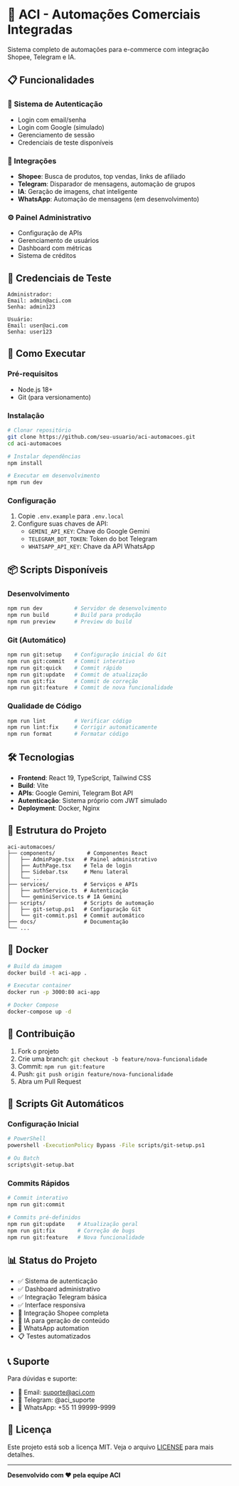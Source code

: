 # 🚀 ACI - Automações Comerciais Integradas

Sistema completo de automações para e-commerce com integração Shopee, Telegram e IA.

## 📋 Funcionalidades

### 🔐 Sistema de Autenticação
- Login com email/senha
- Login com Google (simulado)
- Gerenciamento de sessão
- Credenciais de teste disponíveis

### 📱 Integrações
- **Shopee**: Busca de produtos, top vendas, links de afiliado
- **Telegram**: Disparador de mensagens, automação de grupos
- **IA**: Geração de imagens, chat inteligente
- **WhatsApp**: Automação de mensagens (em desenvolvimento)

### ⚙️ Painel Administrativo
- Configuração de APIs
- Gerenciamento de usuários
- Dashboard com métricas
- Sistema de créditos

## 🧪 Credenciais de Teste

```
Administrador:
Email: admin@aci.com
Senha: admin123

Usuário:
Email: user@aci.com
Senha: user123
```

## 🚀 Como Executar

### Pré-requisitos
- Node.js 18+
- Git (para versionamento)

### Instalação
```bash
# Clonar repositório
git clone https://github.com/seu-usuario/aci-automacoes.git
cd aci-automacoes

# Instalar dependências
npm install

# Executar em desenvolvimento
npm run dev
```

### Configuração
1. Copie `.env.example` para `.env.local`
2. Configure suas chaves de API:
   - `GEMINI_API_KEY`: Chave do Google Gemini
   - `TELEGRAM_BOT_TOKEN`: Token do bot Telegram
   - `WHATSAPP_API_KEY`: Chave da API WhatsApp

## 📦 Scripts Disponíveis

### Desenvolvimento
```bash
npm run dev          # Servidor de desenvolvimento
npm run build        # Build para produção
npm run preview      # Preview do build
```

### Git (Automático)
```bash
npm run git:setup    # Configuração inicial do Git
npm run git:commit   # Commit interativo
npm run git:quick    # Commit rápido
npm run git:update   # Commit de atualização
npm run git:fix      # Commit de correção
npm run git:feature  # Commit de nova funcionalidade
```

### Qualidade de Código
```bash
npm run lint         # Verificar código
npm run lint:fix     # Corrigir automaticamente
npm run format       # Formatar código
```

## 🛠️ Tecnologias

- **Frontend**: React 19, TypeScript, Tailwind CSS
- **Build**: Vite
- **APIs**: Google Gemini, Telegram Bot API
- **Autenticação**: Sistema próprio com JWT simulado
- **Deployment**: Docker, Nginx

## 📁 Estrutura do Projeto

```
aci-automacoes/
├── components/          # Componentes React
│   ├── AdminPage.tsx   # Painel administrativo
│   ├── AuthPage.tsx    # Tela de login
│   ├── Sidebar.tsx     # Menu lateral
│   └── ...
├── services/           # Serviços e APIs
│   ├── authService.ts  # Autenticação
│   └── geminiService.ts # IA Gemini
├── scripts/            # Scripts de automação
│   ├── git-setup.ps1   # Configuração Git
│   └── git-commit.ps1  # Commit automático
├── docs/               # Documentação
└── ...
```

## 🐳 Docker

```bash
# Build da imagem
docker build -t aci-app .

# Executar container
docker run -p 3000:80 aci-app

# Docker Compose
docker-compose up -d
```

## 🤝 Contribuição

1. Fork o projeto
2. Crie uma branch: `git checkout -b feature/nova-funcionalidade`
3. Commit: `npm run git:feature`
4. Push: `git push origin feature/nova-funcionalidade`
5. Abra um Pull Request

## 📄 Scripts Git Automáticos

### Configuração Inicial
```bash
# PowerShell
powershell -ExecutionPolicy Bypass -File scripts/git-setup.ps1

# Ou Batch
scripts\git-setup.bat
```

### Commits Rápidos
```bash
# Commit interativo
npm run git:commit

# Commits pré-definidos
npm run git:update    # Atualização geral
npm run git:fix       # Correção de bugs
npm run git:feature   # Nova funcionalidade
```

## 📊 Status do Projeto

- ✅ Sistema de autenticação
- ✅ Dashboard administrativo
- ✅ Integração Telegram básica
- ✅ Interface responsiva
- 🚧 Integração Shopee completa
- 🚧 IA para geração de conteúdo
- 🚧 WhatsApp automation
- 📋 Testes automatizados

## 📞 Suporte

Para dúvidas e suporte:
- 📧 Email: suporte@aci.com
- 💬 Telegram: @aci_suporte
- 📱 WhatsApp: +55 11 99999-9999

## 📜 Licença

Este projeto está sob a licença MIT. Veja o arquivo [LICENSE](LICENSE) para mais detalhes.

---

**Desenvolvido com ❤️ pela equipe ACI**